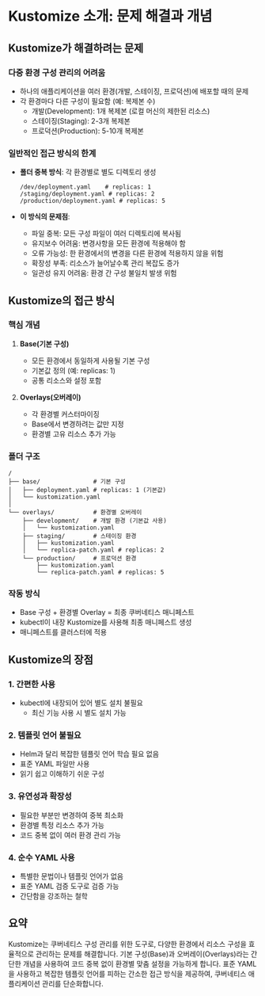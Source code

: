 # Kustomize 소개: 문제 해결과 개념

## Kustomize가 해결하려는 문제

### 다중 환경 구성 관리의 어려움

- 하나의 애플리케이션을 여러 환경(개발, 스테이징, 프로덕션)에 배포할 때의 문제
- 각 환경마다 다른 구성이 필요함 (예: 복제본 수)
    - 개발(Development): 1개 복제본 (로컬 머신의 제한된 리소스)
    - 스테이징(Staging): 2-3개 복제본
    - 프로덕션(Production): 5-10개 복제본

### 일반적인 접근 방식의 한계

- **폴더 중복 방식**: 각 환경별로 별도 디렉토리 생성
    
    ```
    /dev/deployment.yaml    # replicas: 1
    /staging/deployment.yaml # replicas: 2
    /production/deployment.yaml # replicas: 5
    ```
    
- **이 방식의 문제점**:
    
    - 파일 중복: 모든 구성 파일이 여러 디렉토리에 복사됨
    - 유지보수 어려움: 변경사항을 모든 환경에 적용해야 함
    - 오류 가능성: 한 환경에서의 변경을 다른 환경에 적용하지 않을 위험
    - 확장성 부족: 리소스가 늘어날수록 관리 복잡도 증가
    - 일관성 유지 어려움: 환경 간 구성 불일치 발생 위험

## Kustomize의 접근 방식

### 핵심 개념

1. **Base(기본 구성)**
    
    - 모든 환경에서 동일하게 사용될 기본 구성
    - 기본값 정의 (예: replicas: 1)
    - 공통 리소스와 설정 포함
2. **Overlays(오버레이)**
    
    - 각 환경별 커스터마이징
    - Base에서 변경하려는 값만 지정
    - 환경별 고유 리소스 추가 가능

### 폴더 구조

```
/
├── base/               # 기본 구성
│   ├── deployment.yaml # replicas: 1 (기본값)
│   └── kustomization.yaml
│
└── overlays/           # 환경별 오버레이
    ├── development/    # 개발 환경 (기본값 사용)
    │   └── kustomization.yaml
    ├── staging/        # 스테이징 환경
    │   ├── kustomization.yaml
    │   └── replica-patch.yaml # replicas: 2
    └── production/     # 프로덕션 환경
        ├── kustomization.yaml
        └── replica-patch.yaml # replicas: 5
```

### 작동 방식

- Base 구성 + 환경별 Overlay = 최종 쿠버네티스 매니페스트
- kubectl이 내장 Kustomize를 사용해 최종 매니페스트 생성
- 매니페스트를 클러스터에 적용

## Kustomize의 장점

### 1. 간편한 사용

- kubectl에 내장되어 있어 별도 설치 불필요
    - 최신 기능 사용 시 별도 설치 가능

### 2. 템플릿 언어 불필요

- Helm과 달리 복잡한 템플릿 언어 학습 필요 없음
- 표준 YAML 파일만 사용
- 읽기 쉽고 이해하기 쉬운 구성

### 3. 유연성과 확장성

- 필요한 부분만 변경하여 중복 최소화
- 환경별 특정 리소스 추가 가능
- 코드 중복 없이 여러 환경 관리 가능

### 4. 순수 YAML 사용

- 특별한 문법이나 템플릿 언어가 없음
- 표준 YAML 검증 도구로 검증 가능
- 간단함을 강조하는 철학

## 요약

Kustomize는 쿠버네티스 구성 관리를 위한 도구로, 다양한 환경에서 리소스 구성을 효율적으로 관리하는 문제를 해결합니다. 기본 구성(Base)과 오버레이(Overlays)라는 간단한 개념을 사용하여 코드 중복 없이 환경별 맞춤 설정을 가능하게 합니다. 표준 YAML을 사용하고 복잡한 템플릿 언어를 피하는 간소한 접근 방식을 제공하여, 쿠버네티스 애플리케이션 관리를 단순화합니다.